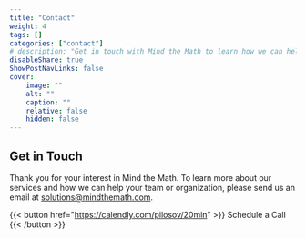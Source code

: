 ```yaml
---
title: "Contact"
weight: 4
tags: []
categories: ["contact"]
# description: "Get in touch with Mind the Math to learn how we can help you achieve your goals."
disableShare: true
ShowPostNavLinks: false
cover:
    image: ""
    alt: ""
    caption: ""
    relative: false
    hidden: false
---
```


## Get in Touch

Thank you for your interest in Mind the Math. 
To learn more about our services and how we can help your team or organization, please send us an email at [solutions@mindthemath.com](mailto:solutions@mindthemath.com).

{{< button href="https://calendly.com/pilosov/20min" >}}
Schedule a Call
{{< /button >}}
